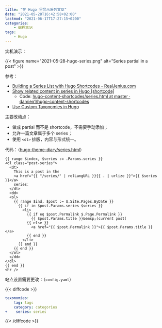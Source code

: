 ```yaml
---
title: "在 Hugo 里显示系列文章"
date: "2021-05-28T16:42:58+02:00"
lastmod: "2021-06-17T17:27:15+0200"
categories: 
    - 编程笔记
tags:
    - Hugo
---
```

实机演示：

{{< figure
    name="2021-05-28-hugo-series.png"
    alt="Series partial in a post" >}}

参考：

- [Building a Series List with Hugo Shortcodes - RealJenius.com](https://realjenius.com/2017/08/07/series-list-with-hugo/)
- [Show related content in series in Hugo [shortcode]](https://damien.co/blog/2020-07-18-hugo-related-series-content-shortcode/)
    + Code: [hugo-content-shortcodes/series.html at master · damien1/hugo-content-shortcodes](https://github.com/damien1/hugo-content-shortcodes/blob/master/series.html)
- [Use Custom Taxonomies in Hugo](https://damien.co/blog/2020-08-01-create-custom-taxonomies-hugo/)

主要改动点：

- 做成 partial 而不是 shortcode，不需要手动添加；
- 允许一篇文章属于多个 series；
- 使用 `<dl>` 排版，内容与形式统一。

代码：（[hugo-theme-diary/series.html](https://github.com/loikein/hugo-theme-diary/blob/main/layouts/partials/series.html)）

```go-html-template
{{ range $index, $series := .Params.series }}
<dl class="post-series">
  <dt>
    This is a post in the
    <a href="{{ "/series/" | relLangURL }}{{ . | urlize }}">{{ $series }}</a>
    series:
  </dt>
  <dd>
  <ol>
    {{ range $ind, $post := $.Site.Pages.ByDate }}
      {{ if in $post.Params.series $series }}
        <li>
          {{ if eq $post.Permalink $.Page.Permalink }}
            {{ $post.Params.title }}&emsp;(current post)
          {{ else }}
            <a href="{{ $post.Permalink }}">{{ $post.Params.title }}</a>
          {{ end }}
        </li>
      {{ end }}
    {{ end }}
  </ol>
  </dd>
</dl>
{{ end }}
<hr />
```

站点设置需要更改：（`config.yaml`）

{{< diffcode >}}
```yaml
taxonomies:
    tag: tags
    category: categories
+    series: series
```
{{< /diffcode >}}
